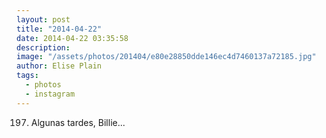 ```yaml
---
layout: post
title: "2014-04-22"
date: 2014-04-22 03:35:58
description: 
image: "/assets/photos/201404/e80e28850dde146ec4d7460137a72185.jpg"
author: Elise Plain
tags: 
  - photos
  - instagram
---
```


197. Algunas tardes, Billie...
<p></p>
